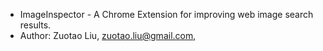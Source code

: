 * ImageInspector - A Chrome Extension for improving web image search results.
* Author: Zuotao Liu, zuotao.liu@gmail.com,

